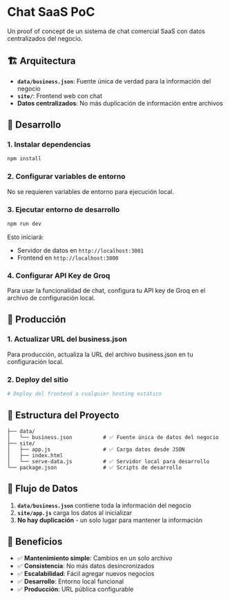 # Chat SaaS PoC

Un proof of concept de un sistema de chat comercial SaaS con datos centralizados del negocio.

## 🏗️ Arquitectura

- **`data/business.json`**: Fuente única de verdad para la información del negocio
- **`site/`**: Frontend web con chat
- **Datos centralizados**: No más duplicación de información entre archivos

## 🚀 Desarrollo

### 1. Instalar dependencias
```bash
npm install
```

### 2. Configurar variables de entorno
No se requieren variables de entorno para ejecución local.

### 3. Ejecutar entorno de desarrollo
```bash
npm run dev
```

Esto iniciará:
- Servidor de datos en `http://localhost:3001`
- Frontend en `http://localhost:3000`

### 4. Configurar API Key de Groq
Para usar la funcionalidad de chat, configura tu API key de Groq en el archivo de configuración local.

## 🚀 Producción

### 1. Actualizar URL del business.json
Para producción, actualiza la URL del archivo business.json en tu configuración local.

### 2. Deploy del sitio
```bash
# Deploy del frontend a cualquier hosting estático
```

## 📁 Estructura del Proyecto

```
├── data/
│   └── business.json          # ✅ Fuente única de datos del negocio
├── site/
│   ├── app.js                 # ✅ Carga datos desde JSON
│   ├── index.html
│   └── serve-data.js          # ✅ Servidor local para desarrollo
└── package.json               # ✅ Scripts de desarrollo
```

## 🔄 Flujo de Datos

1. **`data/business.json`** contiene toda la información del negocio
2. **`site/app.js`** carga los datos al inicializar
3. **No hay duplicación** - un solo lugar para mantener la información

## 🎯 Beneficios

- ✅ **Mantenimiento simple**: Cambios en un solo archivo
- ✅ **Consistencia**: No más datos desincronizados
- ✅ **Escalabilidad**: Fácil agregar nuevos negocios
- ✅ **Desarrollo**: Entorno local funcional
- ✅ **Producción**: URL pública configurable
